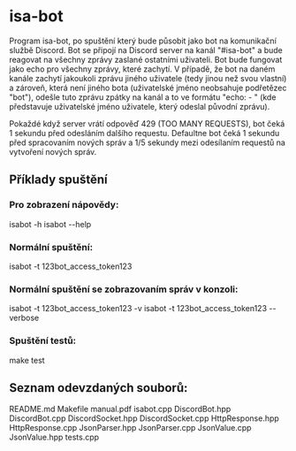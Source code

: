 # isa-bot

Program isa-bot, po spuštění který bude působit jako bot na komunikační službě Discord. Bot se připojí na Discord server na kanál "#isa-bot" a bude reagovat na všechny zprávy zaslané ostatními uživateli. Bot bude fungovat jako echo pro všechny zprávy, které zachytí. V případě, že bot na daném kanále zachytí jakoukoli zprávu jiného uživatele (tedy jinou než svou vlastní) a zároveň, která není jiného bota (uživatelské jméno neobsahuje podřetězec "bot"), odešle tuto zprávu zpátky na kanál a to ve formátu "echo: <username> - <message>" (kde <username> představuje uživatelské jméno uživatele, který odeslal původní zprávu).

Pokaždé když server vrátí odpověď 429 (TOO MANY REQUESTS), bot čeká 1 sekundu před odesláním dalšího requestu. Defaultne bot čeká 1 sekundu před spracovaním nových správ a 1/5 sekundy mezi odesílaním requestů na vytvoření nových správ.

## Příklady spuštění

### Pro zobrazení nápovědy:
isabot -h
isabot --help

### Normální spuštění:
isabot -t 123bot_access_token123

### Normální spuštění se zobrazovaním správ v konzoli:
isabot -t 123bot_access_token123 -v
isabot -t 123bot_access_token123 --verbose

### Spuštění testů:
make test

## Seznam odevzdaných souborů:
README.md
Makefile
manual.pdf
isabot.cpp
DiscordBot.hpp
DiscordBot.cpp
DiscordSocket.hpp
DiscordSocket.cpp
HttpResponse.hpp
HttpResponse.cpp
JsonParser.hpp
JsonParser.cpp
JsonValue.cpp
JsonValue.hpp
tests.cpp